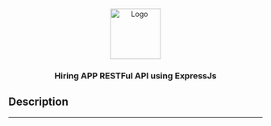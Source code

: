 <br />
<p align="center">
    <img src="https://www.resourcifi.com/wp-content/themes/resourcifi-child/img/express-min.png" alt="Logo" width="100" height="100">
 

  <h3 align="center">Hiring APP RESTFul API using ExpressJs</h3>

  </p>
</p>

## Description


---
